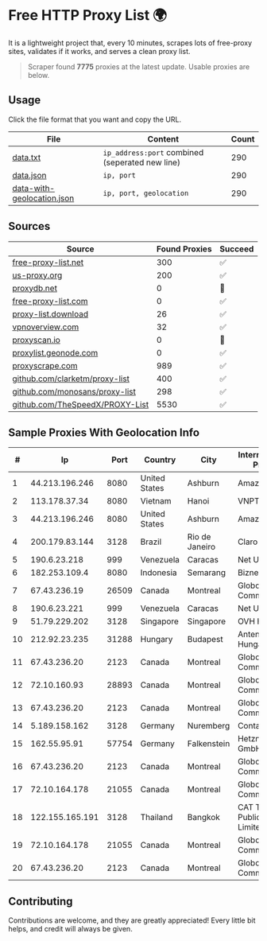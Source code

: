 
# Free HTTP Proxy List 🌍

It is a lightweight project that, every 10 minutes, scrapes lots of free-proxy sites, validates if it works, and serves a clean proxy list.


> Scraper found **7775** proxies at the latest update. Usable proxies are below.

## Usage

Click the file format that you want and copy the URL.


|File|Content|Count|
|----|-------|-----|
|[data.txt](https://raw.githubusercontent.com/themiralay/Proxy-List-World/master/data.txt)|`ip_address:port` combined (seperated new line)|290|
|[data.json](https://raw.githubusercontent.com/themiralay/Proxy-List-World/master/data.json)|`ip, port`|290|
|[data-with-geolocation.json](https://raw.githubusercontent.com/themiralay/Proxy-List-World/master/data-with-geolocation.json)|`ip, port, geolocation`|290|

## Sources

|Source|Found Proxies|Succeed|
|------|-------------|-------|
|[free-proxy-list.net](https://free-proxy-list.net)|300|✅|
|[us-proxy.org](https://www.us-proxy.org)|200|✅|
|[proxydb.net](http://proxydb.net)|0|🚫|
|[free-proxy-list.com](https://free-proxy-list.com/?page=&port=&type%5B%5D=http&type%5B%5D=https&up_time=0&search=Search)|0|✅|
|[proxy-list.download](https://www.proxy-list.download/HTTP)|26|✅|
|[vpnoverview.com](https://vpnoverview.com/privacy/anonymous-browsing/free-proxy-servers)|32|✅|
|[proxyscan.io](https://www.proxyscan.io)|0|🚫|
|[proxylist.geonode.com](https://proxylist.geonode.com/api/proxy-list?limit=300&page=1&sort_by=lastChecked&sort_type=desc&protocols=http,https)|0|✅|
|[proxyscrape.com](https://api.proxyscrape.com/v2/?request=displayproxies&protocol=http&timeout=10000&country=all&ssl=all&anonymity=all)|989|✅|
|[github.com/clarketm/proxy-list](https://raw.githubusercontent.com/clarketm/proxy-list/master/proxy-list-raw.txt)|400|✅|
|[github.com/monosans/proxy-list](https://raw.githubusercontent.com/monosans/proxy-list/main/proxies/http.txt)|298|✅|
|[github.com/TheSpeedX/PROXY-List](https://raw.githubusercontent.com/TheSpeedX/PROXY-List/master/http.txt)|5530|✅|


## Sample Proxies With Geolocation Info

|#|Ip|Port|Country|City|Internet Service Provider|
|-|--|----|-------|----|-------------------------|
|1|44.213.196.246|8080|United States|Ashburn|Amazon.com|
|2|113.178.37.34|8080|Vietnam|Hanoi|VNPT|
|3|44.213.196.246|8080|United States|Ashburn|Amazon.com|
|4|200.179.83.144|3128|Brazil|Rio de Janeiro|Claro S.A.|
|5|190.6.23.218|999|Venezuela|Caracas|Net Uno|
|6|182.253.109.4|8080|Indonesia|Semarang|Biznet Metronet|
|7|67.43.236.19|26509|Canada|Montreal|GloboTech Communications|
|8|190.6.23.221|999|Venezuela|Caracas|Net Uno|
|9|51.79.229.202|3128|Singapore|Singapore|OVH Hosting|
|10|212.92.23.235|31288|Hungary|Budapest|Antenna Hungaria|
|11|67.43.236.20|2123|Canada|Montreal|GloboTech Communications|
|12|72.10.160.93|28893|Canada|Montreal|GloboTech Communications|
|13|67.43.236.20|2123|Canada|Montreal|GloboTech Communications|
|14|5.189.158.162|3128|Germany|Nuremberg|Contabo GmbH|
|15|162.55.95.91|57754|Germany|Falkenstein|Hetzner Online GmbH|
|16|67.43.236.20|2123|Canada|Montreal|GloboTech Communications|
|17|72.10.164.178|21055|Canada|Montreal|GloboTech Communications|
|18|122.155.165.191|3128|Thailand|Bangkok|CAT Telecom Public Company Limited|
|19|72.10.164.178|21055|Canada|Montreal|GloboTech Communications|
|20|67.43.236.20|2123|Canada|Montreal|GloboTech Communications|



## Contributing

Contributions are welcome, and they are greatly appreciated! Every
little bit helps, and credit will always be given.

